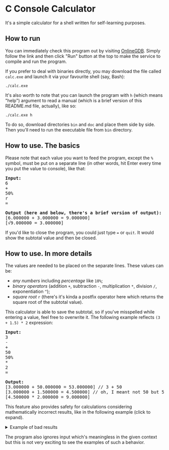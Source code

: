 # C Console Calculator
It's a simple calculator for a shell written for self-learning purposes.

## How to run
You can immediately check this program out by visiting [OnlineGDB](https://onlinegdb.com/Syykdr5Yf). Simply follow the link and then click "Run" button at the top to make the service to compile and run the program.

If you prefer to deal with binaries directly, you may download the file called ```calc.exe``` and launch it via your favourite shell (say, Bash):
```
./calc.exe
```
It's also worth to note that you can launch the program with ```h``` (which means "help") argument to read a manual (which is a brief version of this README.md file, actually), like so:
```
./calc.exe h
```
To do so, download directories ```bin``` and ```doc``` and place them side by side. Then you'll need to run the executable file from ```bin``` directory.

## How to use. The basics
Please note that each value you want to feed the program, except the ```%``` symbol, must be put on a separate line (in other words, hit Enter every time you put the value to console), like that:
<pre>
<b>Input:</b>
6
+
50%
r
=
</pre>
<pre>
<b>Output (here and below, there's a brief version of output):</b>
[6.000000 + 3.000000 = 9.000000]
[&radic;9.000000 = 3.000000]
</pre>
If you'd like to close the program, you could just type <code>=</code> or <code>quit</code>. It would show the subtotal value and then be closed.

## How to use. In more details
The values are needed to be placed on the separate lines. These values can be: 
* *any numbers* including *percentage* like ```10%```;
* *binary operators* (addition ```+```, subtraction ```-```, multiplication ```*```, division ```/```, exponentiation ```^```);
* *square root* ```r``` (there's it's kinda a postfix operator here which returns the square root of the subtotal value).

This calculator is able to save the subtotal, so if you've misspelled while entering a value, feel free to overwrite it. The following example reflects ```(3 + 1.5) * 2``` expression:
<pre>
<b>Input:</b>
3
-
+
50
50%
*
2
=
</pre>
<pre>
<b>Output:</b>
[3.000000 + 50.000000 = 53.000000] // 3 + 50
[3.000000 + 1.500000 = 4.500000] // oh, I meant not 50 but 50%
[4.500000 * 2.000000 = 9.000000]
</pre>
This feature also provides safety for calculations considering mathematically incorrect results, like in the following example (click to expand).
<details>
<summary>Example of bad results</summary>
<pre>
<b>Input:</b>
10
/
0
2
=
</pre>
<pre>
<b>Output:</b>
[10.000000 / 0.000000] Invalid operation!
Subtotal is: 10.000000
Invalid input: "0". Input's been withdrawn. Please: 1) enter different number to finish this expression, or 2) enter operator to make different expression with subtotal shown above.
[10.000000 / 2.000000 = 5.000000]
</pre>
</details>

The program also ignores input which's meaningless in the given context but this is not very exciting to see the examples of such a behavior.
